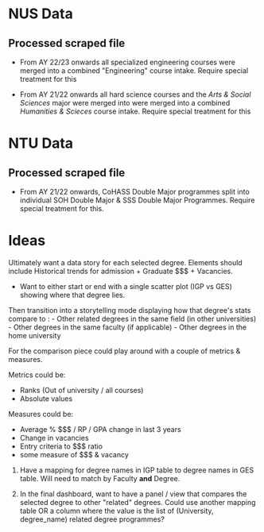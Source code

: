 # NUS Data

## Processed scraped file
- From AY 22/23 onwards all specialized engineering courses were merged into a combined "Engineering" course intake. Require special treatment for this

- From AY 21/22 onwards all hard science courses and the *Arts & Social Sciences* major were merged into were merged into a combined *Humanities & Scieces* course intake. Require special treatment for this

# NTU Data

## Processed scraped file
- From AY 21/22 onwards, CoHASS Double Major programmes split into individual SOH Double Major & SSS Double Major Programmes. Require special treatment for this.


# Ideas

Ultimately want a data story for each selected degree. Elements should include Historical trends for admission + Graduate $$$ + Vacancies. 

- Want to either start or end with a single scatter plot (IGP vs GES) showing where that degree lies. 

Then transition into a storytelling mode displaying how that degree's stats compare to :
    - Other related degrees in the same field (in other universities)
    - Other degrees in the same faculty (if applicable)
    - Other degrees in the home university 

For the comparison piece could play around with a couple of metrics & measures. 

Metrics could be: 
- Ranks (Out of university / all courses)
- Absolute values

Measures could be:
- Average % $$$ / RP / GPA change in last 3 years
- Change in vacancies
- Entry criteria to $$$ ratio
- some measure of $$$ & vacancy

1. Have a mapping for degree names in IGP table to degree names in GES table. Will need to match by Faculty **and** Degree. 

2. In the final dashboard, want to have a panel / view that compares the selected degree to other "related" degrees. Could use another mapping table OR a column where the value is the list of (University, degree_name) related degree programmes?